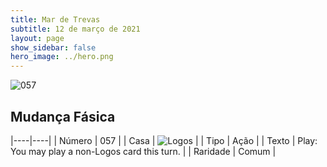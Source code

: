 ```yaml
---
title: Mar de Trevas
subtitle: 12 de março de 2021
layout: page
show_sidebar: false
hero_image: ../hero.png
---
```


![057](https://cdn.keyforgegame.com/media/card_front/pt/496_057_HP2M3PV8GPJ7_pt.png)

## Mudança Fásica

|----|----|
| Número | 057 |
| Casa | ![Logos](https://archonarcana.com/images/thumb/c/ce/Logos.png/22px-Logos.png "Logos") |
| Tipo | Ação |
| Texto | Play: You may play a non-Logos card this turn. |
| Raridade | Comum |
